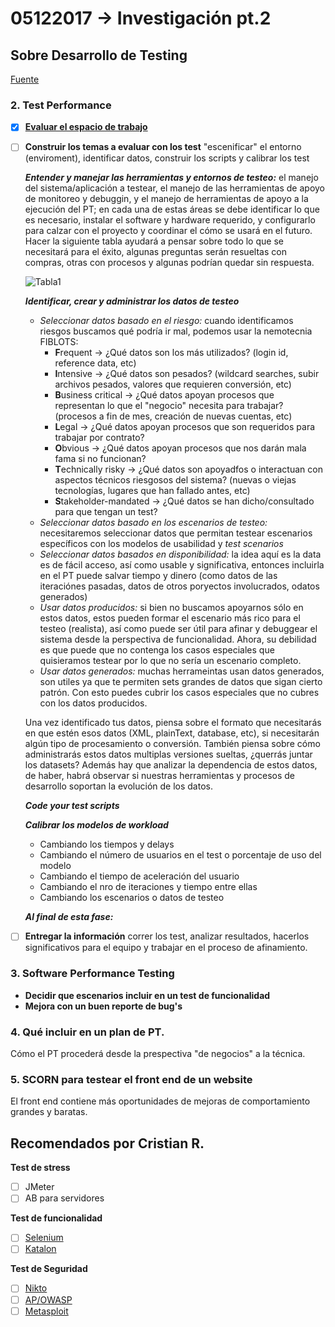 # 05122017 -> Investigación pt.2

## Sobre Desarrollo de Testing
[Fuente](http://searchsoftwarequality.techtarget.com/answer/How-to-conduct-performance-stress-load-testing-without-tools)

### 2. Test Performance
- [x] [**Evaluar el espacio de trabajo**](https://github.com/AnnBenavides/Practica2/blob/master/Bitacora/04122017.md#2-test-performance)
- [ ] **Construir los temas a evaluar con los test** "escenificar" el entorno (enviroment), identificar datos, construir los scripts y calibrar los test

	***Entender y manejar las herramientas y entornos de testeo:*** el manejo del sistema/aplicación a testear, el manejo de las herramientas de apoyo de monitoreo y debuggin, y el manejo de herramientas de apoyo a la ejecución del PT; en cada una de estas áreas se debe identificar lo que es necesario, instalar el software y hardware requerido, y configurarlo para calzar con el proyecto y coordinar el cómo se usará en el futuro. Hacer la siguiente tabla ayudará a pensar sobre todo lo que se necesitará para el éxito, algunas preguntas serán resueltas con compras, otras con procesos y algunas podrían quedar sin respuesta.

	![Tabla1](http://cdn.ttgtmedia.com/digitalguide/images/Misc/md_tc.jpg)

	***Identificar, crear y administrar los datos de testeo***
	- _Seleccionar datos basado en el riesgo:_ cuando identificamos riesgos buscamos qué podría ir mal, podemos usar la nemotecnia FIBLOTS:
		- **F**requent -> ¿Qué datos son los más utilizados? (login id, reference data, etc)
		- **I**ntensive -> ¿Qué datos son pesados? (wildcard searches, subir archivos pesados, valores que requieren conversión, etc)
		- **B**usiness critical -> ¿Qué datos apoyan procesos que representan lo que el "negocio" necesita para trabajar? (procesos a fin de mes, creación de nuevas cuentas, etc)
		- **L**egal -> ¿Qué datos apoyan procesos que son requeridos para trabajar por contrato?
		- **O**bvious -> ¿Qué datos apoyan procesos que nos darán mala fama si no funcionan?
		- **T**echnically risky -> ¿Qué datos son apoyadfos o interactuan con aspectos técnicos riesgosos del sistema? (nuevas o viejas tecnologías, lugares que han fallado antes, etc)
		- **S**takeholder-mandated -> ¿Qué datos se han dicho/consultado para que tengan un test?
	- _Seleccionar datos basado en los escenarios de testeo:_ necesitaremos seleccionar datos que permitan testear escenarios específicos con los modelos de usabilidad y _test scenarios_ 
	- _Seleccionar datos basados en disponibilidad:_ la idea aquí es la data es de fácil acceso, así como usable y significativa, entonces incluirla en el PT puede salvar tiempo y dinero (como datos de las iteraciónes pasadas, datos de otros poryectos involucrados, odatos generados)
	- _Usar datos producidos:_ si bien no buscamos apoyarnos sólo en estos datos, estos pueden formar el escenario más rico para el testeo (realista), así como puede ser útil para afinar y debuggear el sistema desde la perspectiva de funcionalidad. Ahora, su debilidad es que puede que no contenga los casos especiales que quisieramos testear por lo que no sería un escenario completo.
	- _Usar datos generados:_ muchas herrameintas usan datos generados, son utiles ya que te permiten sets grandes de datos que sigan cierto patrón. Con esto puedes cubrir los casos especiales que no cubres con los datos producidos.

	Una vez identificado tus datos, piensa sobre el formato que necesitarás en que estén esos datos (XML, plainText, database, etc), si necesitarán algún tipo de procesamiento o conversión. También piensa sobre cómo administrarás estos datos multiplas versiones sueltas, ¿querrás juntar los datasets? Además hay que analizar la dependencia de estos datos, de haber, habrá observar si nuestras herramientas y procesos de desarrollo soportan la evolución de los datos.

	***Code your test scripts***

	***Calibrar los modelos de workload***
	- Cambiando los tiempos y delays
	- Cambiando el número de usuarios en el test o porcentaje de uso del modelo
	- Cambiando el tiempo de aceleración del usuario
	- Cambiando el nro de iteraciones y tiempo entre ellas
	- Cambiando los escenarios o datos de testeo

	***Al final de esta fase:***

- [ ] **Entregar la información** correr los test, analizar resultados, hacerlos significativos para el equipo y trabajar en el proceso de afinamiento.

### 3. Software Performance Testing
- **Decidir que escenarios incluir en un test de funcionalidad**
- **Mejora con un buen reporte de bug's**

### 4. Qué incluir en un plan de PT.
Cómo el PT procederá desde la prespectiva "de negocios" a la técnica.  

### 5. SCORN para testear el front end de un website
El front end contiene más oportunidades de mejoras de comportamiento grandes y baratas.

## Recomendados por Cristian R.
**Test de stress**
- [ ] JMeter
- [ ] AB para servidores

**Test de funcionalidad**
- [ ] [Selenium](http://www.seleniumhq.org/)
- [ ] [Katalon](https://www.katalon.com/)

**Test de Seguridad**
- [ ] [Nikto](https://cirt.net/Nikto2)
- [ ] [AP/OWASP](https://www.owasp.org/index.php/OWASP_Zed_Attack_Proxy_Project)
- [ ] [Metasploit](https://www.metasploit.com/)
